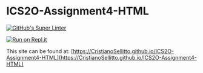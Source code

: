 # ICS2O-Assignment4-HTML

[![GitHub's Super Linter](https://github.com/CristianoSellitto/ICS2O-Assignment4-HTML/workflows/GitHub's%20Super%20Linter/badge.svg)](https://github.com/CristianoSellitto/ICS2O-Assignment4-HTML/actions)

[![Run on Repl.it](https://repl.it/badge/github/CristianoSellitto/ICS2O-Assignment4-HTML)](https://repl.it/github/CristianoSellitto/ICS2O-Assignment4-HTML)

This site can be found at: [https://CristianoSellitto.github.io/ICS2O-Assignment4-HTML](https://CristianoSellitto.github.io/ICS2O-Assignment4-HTML)
